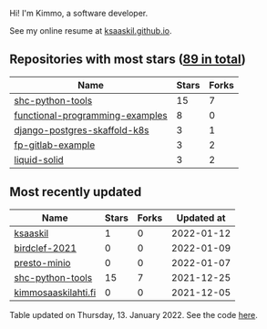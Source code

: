 Hi! I'm Kimmo, a software developer.

See my online resume at [ksaaskil.github.io](https://ksaaskil.github.io).

<!-- repositories starts -->

## Repositories with most stars ([89 in total](https://github.com/ksaaskil?tab=repositories))
| Name        | Stars           | Forks  |
| ------------- |-------------| -----|
|[shc-python-tools](https://github.com/ksaaskil/shc-python-tools)|15|7
|[functional-programming-examples](https://github.com/ksaaskil/functional-programming-examples)|8|0
|[django-postgres-skaffold-k8s](https://github.com/ksaaskil/django-postgres-skaffold-k8s)|3|1
|[fp-gitlab-example](https://github.com/ksaaskil/fp-gitlab-example)|3|2
|[liquid-solid](https://github.com/ksaaskil/liquid-solid)|3|2

<!-- repositories ends -->
<!-- recent_repositories starts -->

## Most recently updated
| Name        | Stars           | Forks  | Updated at
| ------------- |-------------| -----|-----|
|[ksaaskil](https://github.com/ksaaskil/ksaaskil)|1|0|2022-01-12
|[birdclef-2021](https://github.com/ksaaskil/birdclef-2021)|0|0|2022-01-09
|[presto-minio](https://github.com/ksaaskil/presto-minio)|0|0|2022-01-07
|[shc-python-tools](https://github.com/ksaaskil/shc-python-tools)|15|7|2021-12-25
|[kimmosaaskilahti.fi](https://github.com/ksaaskil/kimmosaaskilahti.fi)|0|0|2021-12-05

<!-- recent_repositories ends -->
<!-- updated_at starts -->
Table updated on Thursday, 13. January 2022. See the code [here](https://github.com/ksaaskil/ksaaskil).
<!-- updated_at ends -->
